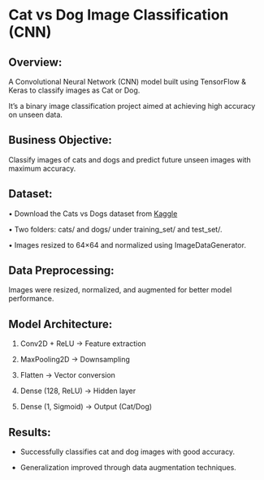 # Cat vs Dog Image Classification (CNN)



## Overview: 
A Convolutional Neural Network (CNN) model built using TensorFlow & Keras to classify images as Cat or Dog.

It’s a binary image classification project aimed at achieving high accuracy on unseen data.


## Business Objective:
 
Classify images of cats and dogs and predict future unseen images with maximum accuracy.

## Dataset:
 
•	Download the Cats vs Dogs dataset from [Kaggle](https://www.kaggle.com/c/dogs-vs-cats/data)

•	Two folders: cats/ and dogs/ under training_set/ and test_set/.

•	Images resized to 64×64 and normalized using ImageDataGenerator.



## Data Preprocessing: 

Images were resized, normalized, and augmented for better model performance.

## Model Architecture:

 1.	Conv2D + ReLU → Feature extraction
   
2.	MaxPooling2D → Downsampling
   
3.	Flatten → Vector conversion
	
4.	Dense (128, ReLU) → Hidden layer
	
5.	Dense (1, Sigmoid) → Output (Cat/Dog)

   

## Results:

 
-	Successfully classifies cat and dog images with good accuracy.
  
-	Generalization improved through data augmentation techniques.



